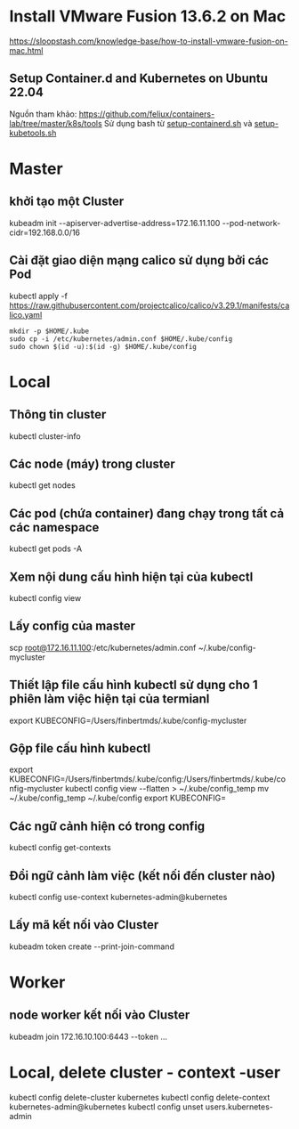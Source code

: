 # Install VMware Fusion 13.6.2 on Mac
https://sloopstash.com/knowledge-base/how-to-install-vmware-fusion-on-mac.html

## Setup Container.d and Kubernetes on Ubuntu 22.04
Nguồn tham khảo: https://github.com/feliux/containers-lab/tree/master/k8s/tools
Sử dụng bash từ [setup-containerd.sh](https://github.com/feliux/containers-lab/blob/master/k8s/tools/setup-containerd.sh) và [setup-kubetools.sh](https://github.com/feliux/containers-lab/blob/master/k8s/tools/setup-kubetools.sh)

# Master
## khởi tạo một Cluster
kubeadm init --apiserver-advertise-address=172.16.11.100 --pod-network-cidr=192.168.0.0/16

## Cài đặt giao diện mạng calico sử dụng bởi các Pod
kubectl apply -f https://raw.githubusercontent.com/projectcalico/calico/v3.29.1/manifests/calico.yaml

```
mkdir -p $HOME/.kube
sudo cp -i /etc/kubernetes/admin.conf $HOME/.kube/config
sudo chown $(id -u):$(id -g) $HOME/.kube/config
```

# Local
## Thông tin cluster
kubectl cluster-info

## Các node (máy) trong cluster
kubectl get nodes

## Các pod (chứa container) đang chạy trong tất cả các namespace
kubectl get pods -A

## Xem nội dung cấu hình hiện tại của kubectl
kubectl config view

## Lấy config của master
scp root@172.16.11.100:/etc/kubernetes/admin.conf ~/.kube/config-mycluster

## Thiết lập file cấu hình kubectl sử dụng cho 1 phiên làm việc hiện tại của termianl
export KUBECONFIG=/Users/finbertmds/.kube/config-mycluster

## Gộp file cấu hình kubectl
export KUBECONFIG=/Users/finbertmds/.kube/config:/Users/finbertmds/.kube/config-mycluster
kubectl config view --flatten > ~/.kube/config_temp
mv ~/.kube/config_temp ~/.kube/config
export KUBECONFIG=

## Các ngữ cảnh hiện có trong config
kubectl config get-contexts

## Đổi ngữ cảnh làm việc (kết nối đến cluster nào)
kubectl config use-context kubernetes-admin@kubernetes

## Lấy mã kết nối vào Cluster
kubeadm token create --print-join-command

# Worker
## node worker kết nối vào Cluster
kubeadm join 172.16.10.100:6443 --token ...

# Local, delete cluster - context -user
kubectl config delete-cluster kubernetes
kubectl config delete-context kubernetes-admin@kubernetes
kubectl config unset users.kubernetes-admin
